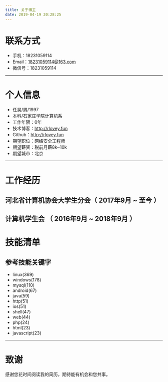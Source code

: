 ```yaml
---
title: 关于博主
date: 2019-04-19 20:28:25
---
```

# 联系方式

- 手机：18231059114
- Email：18231059114@163.com 
- 微信号：18231059114
---

# 个人信息

 - 任昊/男/1997
 - 本科/石家庄学院计算机系 
 - 工作年限：0年
 - 技术博客：http://rlovey.fun 
 - Github：http://rlovey.fun
 - 期望职位：网络安全工程师
 - 期望薪资：税前月薪8k~10k
 - 期望城市：北京

---

# 工作经历  
## 河北省计算机协会大学生分会（ 2017年9月 ~ 至今 ）



## 计算机学生会 （ 2016年9月 ~ 2018年9月 ）

# 技能清单


## 参考技能关键字

- linux(369)
- windows(178)
- mysql(110)
- android(67)
- java(59)
- http(51)
- ios(51)
- shell(47)
- web(44)
- php(24)
- html(23)
- javascript(23)
---

# 致谢
感谢您花时间阅读我的简历，期待能有机会和您共事。

